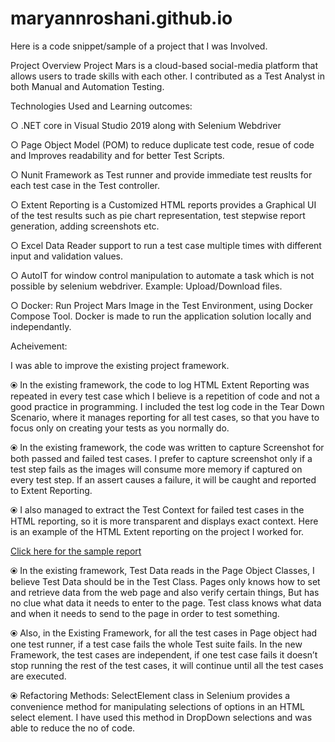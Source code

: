 # maryannroshani.github.io

Here is a code snippet/sample of a project that I was Involved.

Project Overview
Project Mars is a cloud-based social-media platform that allows users to trade skills with each other. I contributed as a Test Analyst in both Manual and Automation Testing. 

Technologies Used and Learning outcomes: 

○ .NET core in Visual Studio 2019 along with Selenium Webdriver

○ Page Object Model (POM) to reduce duplicate test code, resue of code and Improves readability and for better Test Scripts.

○ Nunit Framework as Test runner and provide immediate test reuslts for each test case in the Test controller. 

○ Extent Reporting is a Customized HTML reports provides a Graphical UI of the test results such as pie chart representation, test stepwise report generation, adding screenshots etc. 

○ Excel Data Reader support to run a test case multiple times with different input and validation values.

○ AutoIT for window control manipulation to automate a task which is not possible by selenium webdriver. Example: Upload/Download files.

○ Docker: Run Project Mars Image in the Test Environment, using Docker Compose Tool. Docker is made to run the application solution locally and independantly. 

Acheivement:

I was able to improve the existing project framework. 

⦿ In the existing framework, the code to log HTML Extent Reporting was repeated in every test case  which I believe is a repetition of code and not a good practice in programming. I included the test log code in the Tear Down Scenario, where it manages reporting for all test cases, so that you have to focus only on creating your tests as you normally do.
	
⦿ In the existing framework, the code was written to capture Screenshot for both passed and failed test cases. I prefer to capture screenshot only if a test step fails as the images will consume more memory if captured on every test step. If an assert causes a failure, it will be caught and reported to Extent Reporting. 

⦿ I also managed to extract the Test Context for failed test cases in the HTML reporting, so it is more transparent and displays exact context.  Here is an example of the HTML Extent reporting on the project I worked for. 

 [Click here for the sample report](https://maryannroshani.github.io/TestReports/MarsReports.html)
  
⦿ In the existing framework, Test Data reads in  the Page Object Classes, I believe Test Data should be in the Test Class. Pages only knows how to set and retrieve data from the web page and also verify certain things, But has no clue what data it needs to enter to the page. Test class knows what data and when it needs to send to the page in order to test something. 

⦿ Also, in the Existing Framework, for all the test cases in Page object had one test runner, if a test case fails the whole Test suite fails. In the new Framework, the test cases are independent, if one test case fails it doesn’t stop running the rest of the test cases, it will continue until all the test cases are executed.  

⦿ Refactoring Methods: 
SelectElement class in Selenium provides a convenience method for manipulating selections of options in an HTML select element. I have used this method in DropDown selections and was able to reduce the no of code. 
